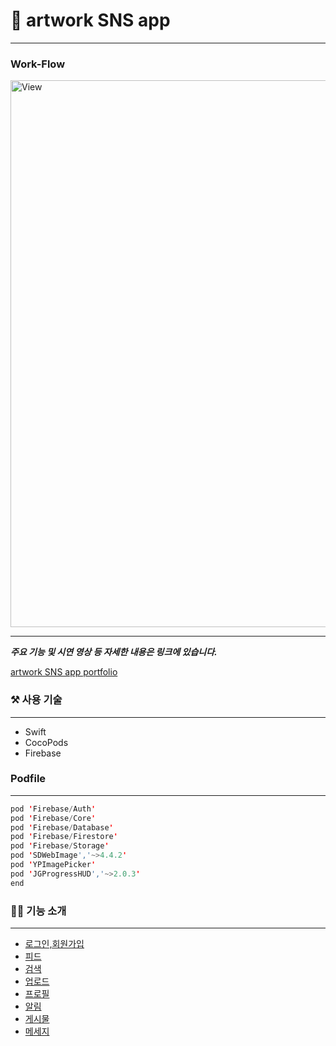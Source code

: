 # 🎨 artwork SNS app


---

### Work-Flow

<img width="875" alt="View" src="https://user-images.githubusercontent.com/74236080/127725022-90b0a5e4-dac3-441f-914e-e4c32bc7ecb1.png">


---

***주요 기능 및 시연 영상 등 자세한 내용은 링크에 있습니다.***

[artwork SNS app portfolio](https://www.notion.so/artwork-SNS-app-00ced8ddd1d1446e901029668e8b98a0)



### ⚒  사용 기술
---
- Swift
- CocoPods
- Firebase


### Podfile
---

```swift
pod 'Firebase/Auth'
pod 'Firebase/Core'
pod 'Firebase/Database'
pod 'Firebase/Firestore'
pod 'Firebase/Storage'
pod 'SDWebImage','~>4.4.2'
pod 'YPImagePicker'
pod 'JGProgressHUD','~>2.0.3'
end
```



### 💁🏻  기능 소개
---
- [로그인,회원가입](https://github.com/camosss/ArtCommunity/tree/main/ArtCommunity/Controller/Authentication)
- [피드](https://github.com/camosss/ArtCommunity/tree/main/ArtCommunity/Controller/Feed)
- [검색](https://github.com/camosss/ArtCommunity/tree/main/ArtCommunity/Controller/Search)
- [업로드](https://github.com/camosss/ArtCommunity/tree/main/ArtCommunity/Controller/Upload)
- [프로필](https://github.com/camosss/ArtCommunity/tree/main/ArtCommunity/Controller/Profile)
- [알림](https://github.com/camosss/ArtCommunity/tree/main/ArtCommunity/Controller/Notification)
- [게시물](https://github.com/camosss/ArtCommunity/tree/main/ArtCommunity/Controller/Post)
- [메세지](https://github.com/camosss/ArtCommunity/tree/main/ArtCommunity/Controller/Message)











